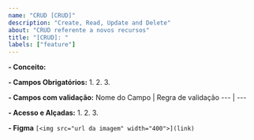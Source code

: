 ```yaml
---
name: "CRUD [CRUD]"
description: "Create, Read, Update and Delete"
about: "CRUD referente a novos recursos"
title: "[CRUD]: " 
labels: ["feature"]
---
```


**- Conceito:**


**- Campos Obrigatórios:**
1. 
2. 
3. 


**- Campos com validação:**
Nome do Campo | Regra de validação
--- | ---


**- Acesso e Alçadas:**
1. 
2. 
3. 

**- Figma**
```[<img src="url da imagem" width="400">](link)```
